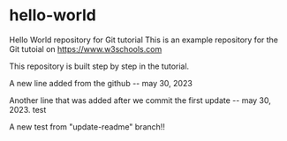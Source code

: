 # hello-world
Hello World repository for Git tutorial
This is an example repository for the Git tutoial on https://www.w3schools.com

This repository is built step by step in the tutorial.

A new line added from the github -- may 30, 2023

Another line that was added after we commit the first update -- may 30, 2023. 
test

A new test from "update-readme" branch!!